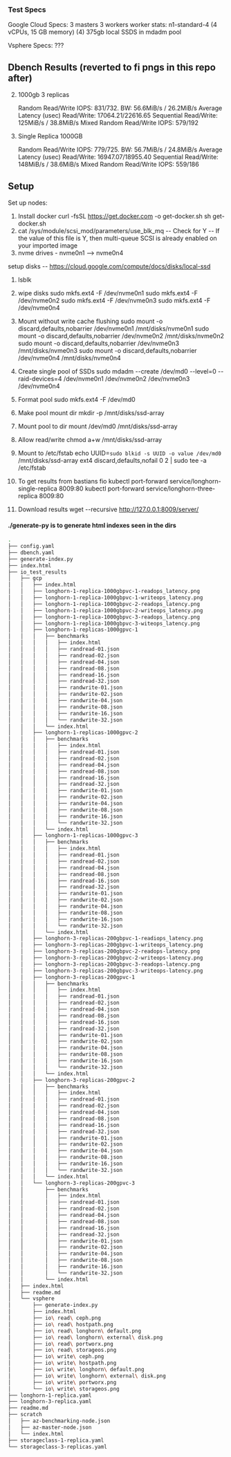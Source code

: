 

### Test Specs

Google Cloud
Specs:
3 masters 3 workers
worker stats:
n1-standard-4 (4 vCPUs, 15 GB memory)
(4) 375gb local SSDS in mdadm pool

Vsphere
Specs:
???

## Dbench Results (reverted to fi pngs in this repo after)

2. 1000gb 3 replicas

    Random Read/Write IOPS: 831/732. BW: 56.6MiB/s / 26.2MiB/s
    Average Latency (usec) Read/Write: 17064.21/22616.65
    Sequential Read/Write: 125MiB/s / 38.8MiB/s
    Mixed Random Read/Write IOPS: 579/192

3. Single Replica 1000GB

    Random Read/Write IOPS: 779/725. BW: 56.7MiB/s / 24.8MiB/s
    Average Latency (usec) Read/Write: 16947.07/18955.40
    Sequential Read/Write: 148MiB/s / 38.6MiB/s
    Mixed Random Read/Write IOPS: 559/186


## Setup

Set up nodes:
1. Install docker
curl -fsSL https://get.docker.com -o get-docker.sh
sh get-docker.sh
2. cat /sys/module/scsi_mod/parameters/use_blk_mq
 -- Check for Y -- If the value of this file is Y, then multi-queue SCSI is already enabled on your imported image
3. nvme drives - nvme0n1 --> nvme0n4

setup disks -- https://cloud.google.com/compute/docs/disks/local-ssd
1. lsblk

2. wipe disks
	sudo mkfs.ext4 -F /dev/nvme0n1
  sudo mkfs.ext4 -F /dev/nvme0n2
  sudo mkfs.ext4 -F /dev/nvme0n3
  sudo mkfs.ext4 -F /dev/nvme0n4

3. Mount without write cache flushing
sudo mount -o discard,defaults,nobarrier /dev/nvme0n1 /mnt/disks/nvme0n1
sudo mount -o discard,defaults,nobarrier /dev/nvme0n2 /mnt/disks/nvme0n2
sudo mount -o discard,defaults,nobarrier /dev/nvme0n3 /mnt/disks/nvme0n3
sudo mount -o discard,defaults,nobarrier /dev/nvme0n4 /mnt/disks/nvme0n4

4. Create single pool of SSDs
sudo mdadm --create /dev/md0 --level=0 --raid-devices=4 /dev/nvme0n1 /dev/nvme0n2 /dev/nvme0n3 /dev/nvme0n4

5. Format pool
sudo mkfs.ext4 -F /dev/md0

6. Make pool mount dir
mkdir -p /mnt/disks/ssd-array

7. Mount pool to dir
mount /dev/md0 /mnt/disks/ssd-array

8. Allow read/write
chmod a+w /mnt/disks/ssd-array

9. Mount to /etc/fstab
echo UUID=`sudo blkid -s UUID -o value /dev/md0` /mnt/disks/ssd-array ext4 discard,defaults,nofail 0 2 | sudo tee -a /etc/fstab

10. To get results from bastians fio
kubectl port-forward service/longhorn-single-replica 8009:80
kubectl port-forward service/longhorn-three-replica 8009:80

11. Download results
wget --recursive http://127.0.0.1:8009/server/


#### ./generate-py is to generate html indexes seen in the dirs

```bash
.
├── config.yaml
├── dbench.yaml
├── generate-index.py
├── index.html
├── io_test_results
│   ├── gcp
│   │   ├── index.html
│   │   ├── longhorn-1-replica-1000gbpvc-1-readops_latency.png
│   │   ├── longhorn-1-replica-1000gbpvc-1-writeops_latency.png
│   │   ├── longhorn-1-replica-1000gbpvc-2-readops_latency.png
│   │   ├── longhorn-1-replica-1000gbpvc-2-writeops_latency.png
│   │   ├── longhorn-1-replica-1000gbpvc-3-readops_latency.png
│   │   ├── longhorn-1-replica-1000gbpvc-3-witeops_latency.png
│   │   ├── longhorn-1-replicas-1000gpvc-1
│   │   │   ├── benchmarks
│   │   │   │   ├── index.html
│   │   │   │   ├── randread-01.json
│   │   │   │   ├── randread-02.json
│   │   │   │   ├── randread-04.json
│   │   │   │   ├── randread-08.json
│   │   │   │   ├── randread-16.json
│   │   │   │   ├── randread-32.json
│   │   │   │   ├── randwrite-01.json
│   │   │   │   ├── randwrite-02.json
│   │   │   │   ├── randwrite-04.json
│   │   │   │   ├── randwrite-08.json
│   │   │   │   ├── randwrite-16.json
│   │   │   │   └── randwrite-32.json
│   │   │   └── index.html
│   │   ├── longhorn-1-replicas-1000gpvc-2
│   │   │   ├── benchmarks
│   │   │   │   ├── index.html
│   │   │   │   ├── randread-01.json
│   │   │   │   ├── randread-02.json
│   │   │   │   ├── randread-04.json
│   │   │   │   ├── randread-08.json
│   │   │   │   ├── randread-16.json
│   │   │   │   ├── randread-32.json
│   │   │   │   ├── randwrite-01.json
│   │   │   │   ├── randwrite-02.json
│   │   │   │   ├── randwrite-04.json
│   │   │   │   ├── randwrite-08.json
│   │   │   │   ├── randwrite-16.json
│   │   │   │   └── randwrite-32.json
│   │   │   └── index.html
│   │   ├── longhorn-1-replicas-1000gpvc-3
│   │   │   ├── benchmarks
│   │   │   │   ├── index.html
│   │   │   │   ├── randread-01.json
│   │   │   │   ├── randread-02.json
│   │   │   │   ├── randread-04.json
│   │   │   │   ├── randread-08.json
│   │   │   │   ├── randread-16.json
│   │   │   │   ├── randread-32.json
│   │   │   │   ├── randwrite-01.json
│   │   │   │   ├── randwrite-02.json
│   │   │   │   ├── randwrite-04.json
│   │   │   │   ├── randwrite-08.json
│   │   │   │   ├── randwrite-16.json
│   │   │   │   └── randwrite-32.json
│   │   │   └── index.html
│   │   ├── longhorn-3-replicas-200gbpvc-1-readiops_latency.png
│   │   ├── longhorn-3-replicas-200gbpvc-1-writeops_latency.png
│   │   ├── longhorn-3-replicas-200gbpvc-2-readops-latency.png
│   │   ├── longhorn-3-replicas-200gbpvc-2-writeops-latency.png
│   │   ├── longhorn-3-replicas-200gbpvc-3-readops-latency.png
│   │   ├── longhorn-3-replicas-200gbpvc-3-writeops-latency.png
│   │   ├── longhorn-3-replicas-200gpvc-1
│   │   │   ├── benchmarks
│   │   │   │   ├── index.html
│   │   │   │   ├── randread-01.json
│   │   │   │   ├── randread-02.json
│   │   │   │   ├── randread-04.json
│   │   │   │   ├── randread-08.json
│   │   │   │   ├── randread-16.json
│   │   │   │   ├── randread-32.json
│   │   │   │   ├── randwrite-01.json
│   │   │   │   ├── randwrite-02.json
│   │   │   │   ├── randwrite-04.json
│   │   │   │   ├── randwrite-08.json
│   │   │   │   ├── randwrite-16.json
│   │   │   │   └── randwrite-32.json
│   │   │   └── index.html
│   │   ├── longhorn-3-replicas-200gpvc-2
│   │   │   ├── benchmarks
│   │   │   │   ├── index.html
│   │   │   │   ├── randread-01.json
│   │   │   │   ├── randread-02.json
│   │   │   │   ├── randread-04.json
│   │   │   │   ├── randread-08.json
│   │   │   │   ├── randread-16.json
│   │   │   │   ├── randread-32.json
│   │   │   │   ├── randwrite-01.json
│   │   │   │   ├── randwrite-02.json
│   │   │   │   ├── randwrite-04.json
│   │   │   │   ├── randwrite-08.json
│   │   │   │   ├── randwrite-16.json
│   │   │   │   └── randwrite-32.json
│   │   │   └── index.html
│   │   └── longhorn-3-replicas-200gpvc-3
│   │       ├── benchmarks
│   │       │   ├── index.html
│   │       │   ├── randread-01.json
│   │       │   ├── randread-02.json
│   │       │   ├── randread-04.json
│   │       │   ├── randread-08.json
│   │       │   ├── randread-16.json
│   │       │   ├── randread-32.json
│   │       │   ├── randwrite-01.json
│   │       │   ├── randwrite-02.json
│   │       │   ├── randwrite-04.json
│   │       │   ├── randwrite-08.json
│   │       │   ├── randwrite-16.json
│   │       │   └── randwrite-32.json
│   │       └── index.html
│   ├── index.html
│   ├── readme.md
│   └── vsphere
│       ├── generate-index.py
│       ├── index.html
│       ├── io\ read\ ceph.png
│       ├── io\ read\ hostpath.png
│       ├── io\ read\ longhorn\ default.png
│       ├── io\ read\ longhorn\ external\ disk.png
│       ├── io\ read\ portworx.png
│       ├── io\ read\ storageos.png
│       ├── io\ write\ ceph.png
│       ├── io\ write\ hostpath.png
│       ├── io\ write\ longhorn\ default.png
│       ├── io\ write\ longhorn\ external\ disk.png
│       ├── io\ write\ portworx.png
│       └── io\ write\ storageos.png
├── longhorn-1-replica.yaml
├── longhorn-3-replica.yaml
├── readme.md
├── scratch
│   ├── az-benchmarking-node.json
│   ├── az-master-node.json
│   └── index.html
├── storageclass-1-replica.yaml
└── storageclass-3-replicas.yaml
```